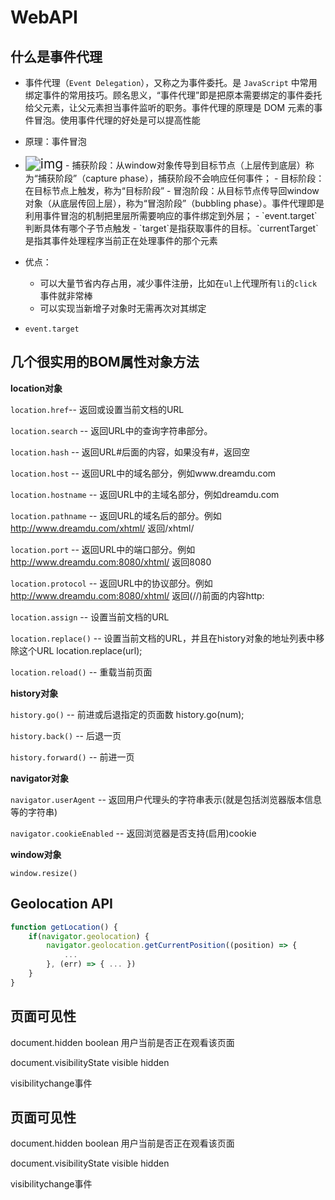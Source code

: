 # WebAPI

## 什么是事件代理

- 事件代理（`Event Delegation`），又称之为事件委托。是 `JavaScript` 中常用绑定事件的常用技巧。顾名思义，“事件代理”即是把原本需要绑定的事件委托给父元素，让父元素担当事件监听的职务。事件代理的原理是 DOM 元素的事件冒泡。使用事件代理的好处是可以提高性能
- 原理：事件冒泡
- <img src="https://img-blog.csdnimg.cn/2019011111581623.jpg" alt="img" style="zoom:150%;" />
  - 捕获阶段：从window对象传导到目标节点（上层传到底层）称为“捕获阶段”（capture phase），捕获阶段不会响应任何事件；
  - 目标阶段：在目标节点上触发，称为“目标阶段”
  - 冒泡阶段：从目标节点传导回window对象（从底层传回上层），称为“冒泡阶段”（bubbling phase）。事件代理即是利用事件冒泡的机制把里层所需要响应的事件绑定到外层；
    - `event.target`判断具体有哪个子节点触发
    - `target`是指获取事件的目标。`currentTarget`是指其事件处理程序当前正在处理事件的那个元素
- 优点：
    - 可以大量节省内存占用，减少事件注册，比如在`ul`上代理所有`li`的`click`事件就非常棒
    - 可以实现当新增子对象时无需再次对其绑定

- `event.target`

## 几个很实用的BOM属性对象方法

**location对象**

`location.href`-- 返回或设置当前文档的URL

`location.search` -- 返回URL中的查询字符串部分。

`location.hash` -- 返回URL#后面的内容，如果没有#，返回空

`location.host` -- 返回URL中的域名部分，例如www.dreamdu.com

`location.hostname` -- 返回URL中的主域名部分，例如dreamdu.com

`location.pathname` -- 返回URL的域名后的部分。例如 http://www.dreamdu.com/xhtml/ 返回/xhtml/

`location.port` -- 返回URL中的端口部分。例如 http://www.dreamdu.com:8080/xhtml/ 返回8080

`location.protocol` -- 返回URL中的协议部分。例如 http://www.dreamdu.com:8080/xhtml/ 返回(//)前面的内容http:

`location.assign` -- 设置当前文档的URL

`location.replace()` -- 设置当前文档的URL，并且在history对象的地址列表中移除这个URL location.replace(url);

`location.reload()` -- 重载当前页面

**history对象**

`history.go()` -- 前进或后退指定的页面数 history.go(num);

`history.back()` -- 后退一页

`history.forward()` -- 前进一页

**navigator对象**

`navigator.userAgent` -- 返回用户代理头的字符串表示(就是包括浏览器版本信息等的字符串)

`navigator.cookieEnabled` -- 返回浏览器是否支持(启用)cookie


**window对象**

`window.resize()`



## Geolocation API

```js
function getLocation() {
    if(navigator.geolocation) {
        navigator.geolocation.getCurrentPosition((position) => {
            ...
        }, (err) => { ... })
    } 
}
```

## 页面可见性

document.hidden  boolean  用户当前是否正在观看该页面

document.visibilityState  visible  hidden

visibilitychange事件

## 页面可见性

document.hidden  boolean  用户当前是否正在观看该页面

document.visibilityState  visible  hidden

visibilitychange事件